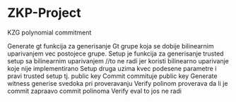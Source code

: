 # ZKP-Project
KZG polynomial commitment


Generate gt funkcija za generisanje Gt grupe koja se dobije bilinearnim uparivanjem vec postojece grupe.
Setup je funkcija za generisanje trusted setup sa bilinearnim uparivanjem //to ne radi jer koristi bilinearno uparivanje koje nije implementirano
Setup druga uzima kvec podesene parametre i pravi trusted setup tj. public key
Commit commituje public key
Generate witness generise svedoka pri proveravanju
Verify polinom proverava da li je commit zapraavo commit polinoma
Verify eval to jos ne radi

